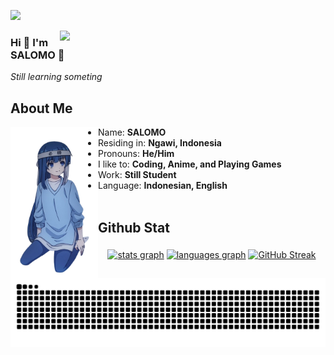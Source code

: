 <a href="https://github.com/salwater"><img src="/img/yozakura mutsumi/bg mutsumi.webp  /"></a>

<a href="https://discord.gg/3BPj4ntaMA"><img align="right" width="425" src="https://lanyard.cnrad.dev/api/736455354589642892?&bg=0d1117&animated=false&hideDiscrim=true&borderRadius=5px&idleMessage=Just%20need%20learning%20someting..."></a>

### Hi 🙌 I'm SALOMO 🙇
*Still learning someting*
## **About Me**
<a href="https://github.com/salwater"><img align="left" width="140" src="/img/yozakura mutsumi/mutsumi.png"></img></a>
- Name: **SALOMO**
- Residing in: **Ngawi, Indonesia**
- Pronouns: **He/Him**
- I like to: **Coding, Anime, and Playing Games**
- Work: **Still Student**
- Language: **Indonesian, English**
<br></br>

## **Github Stat**

###

<div align="center">
  <a href="https://github.com/salwater"><img src="https://github-readme-stats.vercel.app/api?username=salwater&hide_title=false&hide_rank=false&show_icons=true&include_all_commits=true&count_private=true&disable_animations=false&theme=blueberry&locale=en&hide_border=true" height="150" alt="stats graph"  /></a>
  <a href="https://github.com/salwater"><img src="https://github-readme-stats.vercel.app/api/top-langs?username=salwater&locale=en&hide_title=false&layout=compact&card_width=320&langs_count=5&theme=blueberry&hide_border=true" height="150" alt="languages graph"  /></a>
  <a href="https://github.com/salwater"><img src="https://streak-stats.demolab.com?user=salwater&theme=blueberry&hide_border=true" alt="GitHub Streak" /></a>
</div>

###

###

<a href="https://github.com/salwater"><img src="https://raw.githubusercontent.com/salwater/salwater/output/snake.svg" alt="Snake animation" /></a>

###